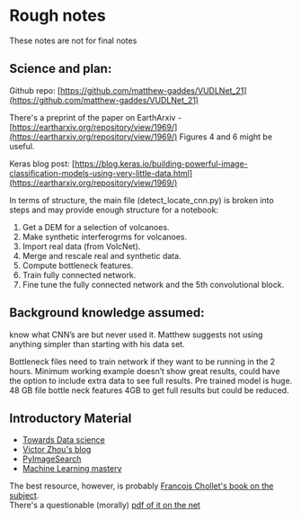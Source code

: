 # Rough notes

These notes are not for final notes

## Science and plan:

Github repo: [https://github.com/matthew-gaddes/VUDLNet_21](https://github.com/matthew-gaddes/VUDLNet_21)

There's a preprint of the paper on EarthArxiv - [https://eartharxiv.org/repository/view/1969/](https://eartharxiv.org/repository/view/1969/)  Figures 4 and 6 might be useful.  

Keras blog post: [https://blog.keras.io/building-powerful-image-classification-models-using-very-little-data.html](https://eartharxiv.org/repository/view/1969/)

In terms of structure, the main file (detect_locate_cnn.py) is broken into steps and may provide enough structure for a notebook:
  1.  Get a DEM for a selection of volcanoes.  
  2.  Make synthetic interferogrms for volcanoes.  
  3.  Import real data (from VolcNet).  
  4.  Merge and rescale real and synthetic data.  
  5.  Compute bottleneck features.  
  6.  Train fully connected network.  
  7.  Fine tune the fully connected network and the 5th convolutional block.  

## Background knowledge assumed:

know what CNN’s are but never used it. Matthew suggests not using anything simpler than starting with his data set.

Bottleneck files need to train network if they want to be running in the 2 hours. Minimum working example doesn’t show great results, could have the option to include extra data to see full results. Pre trained model is huge. 48 GB file bottle neck features 4GB to get full results but could be reduced.  

## Introductory Material

* [Towards Data science](https://towardsdatascience.com/deep-dive-into-convolutional-networks-48db75969fdf)
* [Victor Zhou's blog](https://victorzhou.com/blog/intro-to-cnns-part-1/)
* [PyImageSearch](https://www.pyimagesearch.com/2018/04/16/keras-and-convolutional-neural-networks-cnns/)
* [Machine Learning mastery](https://machinelearningmastery.com/how-to-use-transfer-learning-when-developing-convolutional-neural-network-models/)

The best resource, however, is probably [Francois Chollet's book on the subject](https://github.com/fchollet).   
There's a questionable (morally) [pdf of it on the net](http://faculty.neu.edu.cn/yury/AAI/Textbook/Deep%20Learning%20with%20Python.pdf)
